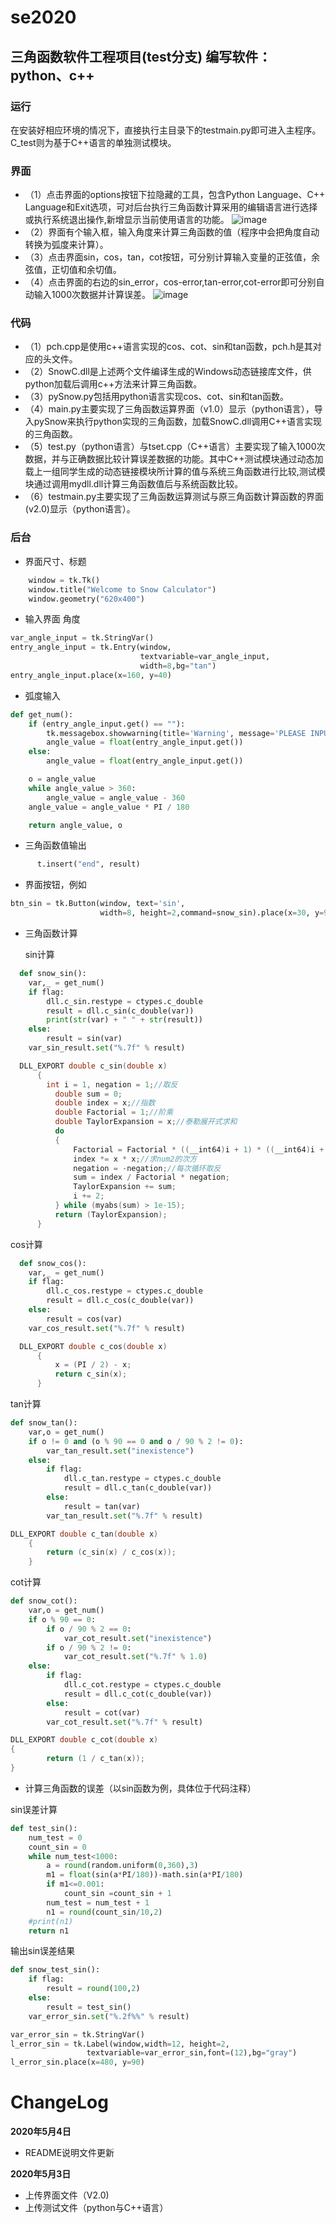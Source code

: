 # se2020
三角函数软件工程项目(test分支)
编写软件：python、c++
--

### 运行
在安装好相应环境的情况下，直接执行主目录下的testmain.py即可进入主程序。C_test则为基于C++语言的单独测试模块。
### 界面
* （1）点击界面的options按钮下拉隐藏的工具，包含Python Language、C++ Language和Exit选项，可对后台执行三角函数计算采用的编辑语言进行选择或执行系统退出操作,新增显示当前使用语言的功能。
![image](math/tu3.png)
* （2）界面有个输入框，输入角度来计算三角函数的值（程序中会把角度自动转换为弧度来计算）。  
* （3）点击界面sin，cos，tan，cot按钮，可分别计算输入变量的正弦值，余弦值，正切值和余切值。
* （4）点击界面的右边的sin_error，cos-error,tan-error,cot-error即可分别自动输入1000次数据并计算误差。
![image](math/tu4.png)




### 代码
* （1）pch.cpp是使用c++语言实现的cos、cot、sin和tan函数，pch.h是其对应的头文件。
* （2）SnowC.dll是上述两个文件编译生成的Windows动态链接库文件，供python加载后调用c++方法来计算三角函数。
* （3）pySnow.py包括用python语言实现cos、cot、sin和tan函数。
* （4）main.py主要实现了三角函数运算界面（v1.0）显示（python语言），导入pySnow来执行python实现的三角函数，加载SnowC.dll调用C++语言实现的三角函数。
* （5）test.py（python语言）与tset.cpp（C++语言）主要实现了输入1000次数据，并与正确数据比较计算误差数据的功能。其中C++测试模块通过动态加载上一组同学生成的动态链接模块所计算的值与系统三角函数进行比较,测试模块通过调用mydll.dll计算三角函数值后与系统函数比较。
* （6）testmain.py主要实现了三角函数运算测试与原三角函数计算函数的界面(v2.0)显示（python语言）。
### 后台
* 界面尺寸、标题
```python
    window = tk.Tk()
    window.title("Welcome to Snow Calculator")
    window.geometry("620x400")
```
    
         
* 输入界面 角度
```python
var_angle_input = tk.StringVar()
entry_angle_input = tk.Entry(window,
                             textvariable=var_angle_input,
                             width=8,bg="tan")
entry_angle_input.place(x=160, y=40)
```
* 弧度输入
```python
def get_num():
    if (entry_angle_input.get() == ""):
        tk.messagebox.showwarning(title='Warning', message='PLEASE INPUT A NUMBER！')
        angle_value = float(entry_angle_input.get())
    else:
        angle_value = float(entry_angle_input.get())

    o = angle_value
    while angle_value > 360:
    	angle_value = angle_value - 360
    angle_value = angle_value * PI / 180

    return angle_value, o
```
* 三角函数值输出
```python
      t.insert("end", result)
```
         
* 界面按钮，例如
```python
btn_sin = tk.Button(window, text='sin',
                    width=8, height=2,command=snow_sin).place(x=30, y=90)
```
     
     
     
* 三角函数计算

  sin计算
  
```python
  def snow_sin():
  	var,_ = get_num()
  	if flag:
  		dll.c_sin.restype = ctypes.c_double
  		result = dll.c_sin(c_double(var))
  		print(str(var) + " " + str(result))
  	else:
  		result = sin(var)
  	var_sin_result.set("%.7f" % result)
```
  
  
  
```c++
  DLL_EXPORT double c_sin(double x)
      {
        int i = 1, negation = 1;//取反
          double sum = 0;
          double index = x;//指数
          double Factorial = 1;//阶乘
          double TaylorExpansion = x;//泰勒展开式求和
          do
          {
              Factorial = Factorial * ((__int64)i + 1) * ((__int64)i + 2);//求阶乘
              index *= x * x;//求num2的次方
              negation = -negation;//每次循环取反
              sum = index / Factorial * negation;
              TaylorExpansion += sum;
              i += 2;
          } while (myabs(sum) > 1e-15);
          return (TaylorExpansion);
      }
```
  
  
  
  cos计算
  
```python
  def snow_cos():
  	var,_ = get_num()
  	if flag:
  		dll.c_cos.restype = ctypes.c_double
  		result = dll.c_cos(c_double(var))
  	else:
  		result = cos(var)
  	var_cos_result.set("%.7f" % result)
```
  
  
  
```c++
  DLL_EXPORT double c_cos(double x)
      {
          x = (PI / 2) - x;
          return c_sin(x);
      }
```
  



tan计算

```python
def snow_tan():
	var,o = get_num()
	if o != 0 and (o % 90 == 0 and o / 90 % 2 != 0):
		var_tan_result.set("inexistence")
	else:
		if flag:
			dll.c_tan.restype = ctypes.c_double
			result = dll.c_tan(c_double(var))
		else:
			result = tan(var)
		var_tan_result.set("%.7f" % result)
```



```c++
DLL_EXPORT double c_tan(double x)
    {
        return (c_sin(x) / c_cos(x));
    }
```



cot计算

```python
def snow_cot():
	var,o = get_num()
	if o % 90 == 0:
		if o / 90 % 2 == 0:
			var_cot_result.set("inexistence")
		if o / 90 % 2 != 0:
			var_cot_result.set("%.7f" % 1.0)
	else:
		if flag:
			dll.c_cot.restype = ctypes.c_double
			result = dll.c_cot(c_double(var))
		else:
			result = cot(var)
		var_cot_result.set("%.7f" % result)
```



```c++
DLL_EXPORT double c_cot(double x)
{
        return (1 / c_tan(x));
}
```

* 计算三角函数的误差（以sin函数为例，具体位于代码注释）

sin误差计算
```python
def test_sin():
    num_test = 0
    count_sin = 0
    while num_test<1000:
        a = round(random.uniform(0,360),3)
        m1 = float(sin(a*PI/180))-math.sin(a*PI/180)
        if m1<=0.001:
            count_sin =count_sin + 1
        num_test = num_test + 1
        n1 = round(count_sin/10,2)
    #print(n1)
    return n1
```
输出sin误差结果
```python
def snow_test_sin():
    if flag:
        result = round(100,2)
    else:
        result = test_sin()
    var_error_sin.set("%.2f%%" % result)
```
```python
var_error_sin = tk.StringVar()
l_error_sin = tk.Label(window,width=12, height=2,
                 textvariable=var_error_sin,font=(12),bg="gray")
l_error_sin.place(x=480, y=90)
```

# ChangeLog
  **2020年5月4日**
-    README说明文件更新

  **2020年5月3日**
-    上传界面文件（V2.0)
-    上传测试文件（python与C++语言）


